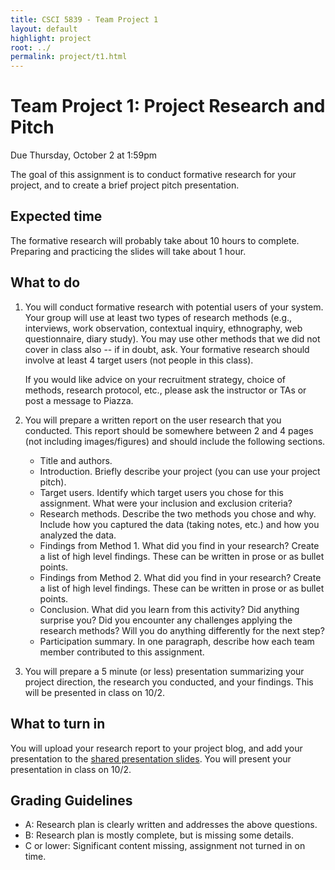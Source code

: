 ```yaml
---
title: CSCI 5839 - Team Project 1
layout: default
highlight: project
root: ../
permalink: project/t1.html
---
```

# Team Project 1: Project Research and Pitch

Due Thursday, October 2 at 1:59pm

The goal of this assignment is to conduct formative research for your project, and to create a brief project pitch presentation.

## Expected time
The formative research will probably take about 10 hours to complete. Preparing and practicing the slides will take about 1 hour.

## What to do
1. You will conduct formative research with potential users of your system. Your group will use at least two types of research methods (e.g., interviews, work observation, contextual inquiry, ethnography, web questionnaire, diary study). You may use other methods that we did not cover in class also -- if in doubt, ask. Your formative research should involve at least 4 target users (not people in this class). 

	If you would like advice on your recruitment strategy, choice of methods, research protocol, etc., please ask the instructor or TAs or post a message to Piazza.

2. You will prepare a written report on the user research that you conducted. This report should be somewhere between 2 and 4 pages (not including images/figures) and should include the following sections.

	- Title and authors.
	- Introduction. Briefly describe your project (you can use your project pitch).
	- Target users. Identify which target users you chose for this assignment. What were your inclusion and exclusion criteria?
	- Research methods. Describe the two methods you chose and why. Include how you captured the data (taking notes, etc.) and how you analyzed the data.
	- Findings from Method 1. What did you find in your research? Create a list of high level findings. These can be written in prose or as bullet points.
	- Findings from Method 2. What did you find in your research? Create a list of high level findings. These can be written in prose or as bullet points.
	- Conclusion. What did you learn from this activity? Did anything surprise you? Did you encounter any challenges applying the research methods? Will you do anything differently for the next step?
	- Participation summary. In one paragraph, describe how each team member contributed to this assignment.

3. You will prepare a 5 minute (or less) presentation summarizing your project direction, the research you conducted, and your findings. This will be presented in class on 10/2.

## What to turn in
You will upload your research report to your project blog, and add your presentation to the [shared presentation slides](https://docs.google.com/a/colorado.edu/presentation/d/1jN7pZrLAB5Z5TxiyOsAf2K1sEQKkkddNn5v4ePDlWgo/edit?usp=sharing). You will present your presentation in class on 10/2.

## Grading Guidelines
- A: Research plan is clearly written and addresses the above questions.
- B: Research plan is mostly complete, but is missing some details.
- C or lower: Significant content missing, assignment not turned in on time.
